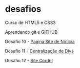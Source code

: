 # desafios
 Curso de HTML5 e CSS3
 
 Aprendendo git e GITHUB

 Desafio 10 -
 <a href="https://expeditojefferson.github.io/desafios/desafio010/">Pagina Site de Noticia</a>
 <br>

 Desafio 11 - 
 <a href="https://expeditojefferson.github.io/desafios/desafio011/">Centralização de Divs</a>
 <br>
 
 Desafio 12 - 
 <a href="https://expeditojefferson.github.io/desafios/desafio012/">Site Cordel</a>
